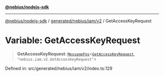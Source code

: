 [**@nebius/nodejs-sdk**](../../../../../README.md)

---

[@nebius/nodejs-sdk](../../../../../README.md) / [generated/nebius/iam/v2](../README.md) / GetAccessKeyRequest

# Variable: GetAccessKeyRequest

> **GetAccessKeyRequest**: [`MessageFns`](../../../../../runtime/protos/core/interfaces/MessageFns.md)\<[`GetAccessKeyRequest`](../interfaces/GetAccessKeyRequest.md), `"nebius.iam.v2.GetAccessKeyRequest"`\>

Defined in: src/generated/nebius/iam/v2/index.ts:129
